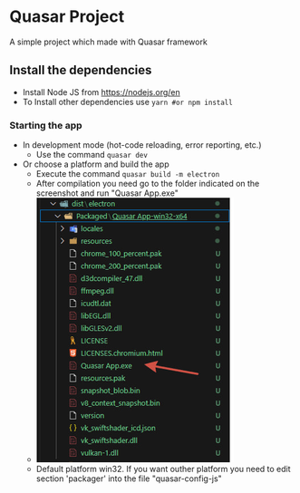 # Quasar Project
A simple project which made with Quasar framework

## Install the dependencies
- Install Node JS from https://nodejs.org/en
- To Install other dependencies use ```yarn #or npm install ```

### Starting the app 
- In development mode (hot-code reloading, error reporting, etc.)
    - Use the command ```quasar dev ```
- Or choose a platform and build the app
    - Execute the command ```quasar build -m electron ```
    - After compilation you need go to the folder indicated on the screenshot and run "Quasar App.exe"
    - ![App Screenshot](https://raw.githubusercontent.com/vlad-vladimirovich/quasarApp/master/public/photo_2024-05-04_20-53-16.jpg)
    - Default platform win32. If you want outher platform you need to edit section 'packager' into the file "quasar-config-js"
